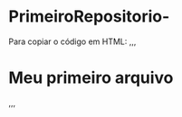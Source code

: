 # PrimeiroRepositorio-

Para copiar o código em HTML:
,,,
<html>
  <h1>Meu primeiro arquivo </h1>
</html>
  ,,,
